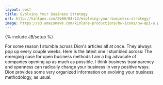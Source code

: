 ```yaml
---
layout: post
title: Evolving Your Business Strategy
url: http://kinlane.com/2009/04/12/evolving-your-business-strategy/
image: https://s3.amazonaws.com/kinlane-productions/bw-icons/bw-api-a.png
---
```

{% include JB/setup %}
For some reason I stumble across Dion's articles all at once. They always pop up every couple weeks.
Here is the latest one I stumbled across: The emerging case for open business methods
I am a big advocate of companies opening up as much as possible. I think business trasnparency and openness can radically change your business in very positive ways.
Dion provides some very organized information on evolving your business methodology, as usual.
